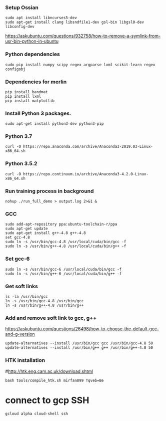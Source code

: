 ### Setup Ossian
```shell script
sudo apt install libncurses5-dev
sudo apt-get install clang libsndfile1-dev gsl-bin libgsl0-dev libconfig-dev
```

https://askubuntu.com/questions/932758/how-to-remove-a-symlink-from-usr-bin-python-in-ubuntu

### Python dependencies
```shell script
sudo pip install numpy scipy regex argparse lxml scikit-learn regex configobj
```

### Dependencies for merlin
```shell script
pip install bandmat
pip install lxml
pip install matplotlib
```

### Install Python 3 packages.
```shell script
sudo apt-get install python3-dev python3-pip
```

### Python 3.7
```shell script
curl -O https://repo.anaconda.com/archive/Anaconda3-2019.03-Linux-x86_64.sh
```

### Python 3.5.2
```shell script
curl -O https://repo.continuum.io/archive/Anaconda3-4.2.0-Linux-x86_64.sh
```

### Run training process in background
```shell script
nohup ./run_full_demo > output.log 2>&1 &
```

### GCC
```shell script
sudo add-apt-repository ppa:ubuntu-toolchain-r/ppa
sudo apt-get update
sudo apt-get install g++-4.8 g++-4.8
set gcc-4.8
sudo ln -s /usr/bin/gcc-4.8 /usr/local/cuda/bin/gcc -f
sudo ln -s /usr/bin/g++-4.8 /usr/local/cuda/bin/g++ -f
```

### Set gcc-6
```shell script
sudo ln -s /usr/bin/gcc-6 /usr/local/cuda/bin/gcc -f
sudo ln -s /usr/bin/g++-6 /usr/local/cuda/bin/g++ -f
```

### Get soft links
```shell script
ls -la /usr/bin/gcc
ln -s /usr/bin/gcc-4.8 /usr/bin/gcc
ln -s /usr/bin/g++-4.8 /usr/bin/g++
```

### Add and remove soft link to gcc, g++
https://askubuntu.com/questions/26498/how-to-choose-the-default-gcc-and-g-version
```shell script
update-alternatives --install /usr/bin/gcc gcc /usr/bin/gcc-4.8 50
update-alternatives --install /usr/bin/g++ g++ /usr/bin/g++-4.8 50
```

### HTK installation
#http://htk.eng.cam.ac.uk/download.shtml
```shell script
bash tools/compile_htk.sh mirfan899 Tqveb=Be
```
# connect to gcp SSH
```shell script
gcloud alpha cloud-shell ssh
```
